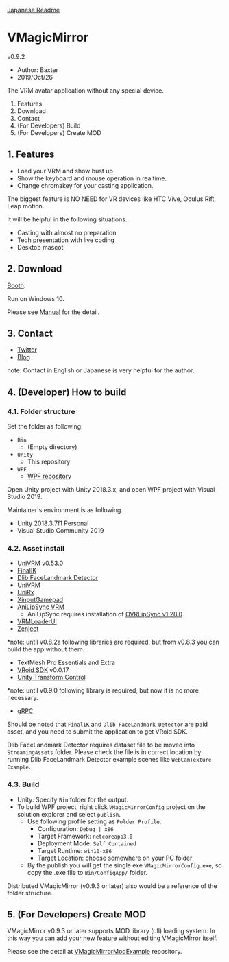 
[Japanese Readme](https://github.com/malaybaku/VMagicMirror/blob/master/README.md)

# VMagicMirror

v0.9.2

* Author: Baxter
* 2019/Oct/26

The VRM avatar application without any special device.

1. Features
2. Download
3. Contact
4. (For Developers) Build
5. (For Developers) Create MOD

## 1. Features

* Load your VRM and show bust up 
* Show the keyboard and mouse operation in realtime.
* Change chromakey for your casting application.

The biggest feature is NO NEED for VR devices like HTC Vive, Oculus Rift, Leap motion.

It will be helpful in the following situations.

* Casting with almost no preparation
* Tech presentation with live coding
* Desktop mascot

## 2. Download

[Booth](https://booth.pm/en/items/1272298).

Run on Windows 10.

Please see [Manual](https://github.com/malaybaku/VMagicMirror/blob/master/doc/manual_en.md) for the detail.

## 3. Contact

* [Twitter](https://twitter.com/baku_dreameater)
* [Blog](https://www.baku-dreameater.net/)

note: Contact in English or Japanese is very helpful for the author.

## 4. (Developer) How to build

### 4.1. Folder structure

Set the folder as following.

+ `Bin`
    + (Empty directory)
+ `Unity`
    + This repository
+ `WPF`
    + [WPF repository](https://github.com/malaybaku/VMAgicMirrorConfig)

Open Unity project with Unity 2018.3.x, and open WPF project with Visual Studio 2019.

Maintainer's environment is as following.

* Unity 2018.3.7f1 Personal
* Visual Studio Community 2019

### 4.2. Asset install

* [UniVRM](https://dwango.github.io/vrm/) v0.53.0
* [FinalIK](https://assetstore.unity.com/packages/tools/animation/final-ik-14290)
* [Dlib FaceLandmark Detector](https://assetstore.unity.com/packages/tools/integration/dlib-facelandmark-detector-64314)
* [UniVRM](https://dwango.github.io/vrm/)
* [UniRx](https://github.com/neuecc/UniRx)
* [XinputGamepad](https://github.com/kaikikazu/XinputGamePad)
* [AniLipSync VRM](https://github.com/sh-akira/AniLipSync-VRM)
    + AniLipSync requires installation of [OVRLipSync v1.28.0](https://developer.oculus.com/downloads/package/oculus-lipsync-unity/1.28.0/).
* [VRMLoaderUI](https://github.com/m2wasabi/VRMLoaderUI)
* [Zenject](https://github.com/svermeulen/Extenject)

*note: until v0.8.2a following libraries are required, but from v0.8.3 you can build the app without them.

* TextMesh Pro Essentials and Extra
* [VRoid SDK](https://vroid.pixiv.help/hc/ja/sections/360002815734-VRoid-SDK-SDK%E9%80%A3%E6%90%BA%E3%82%B5%E3%83%BC%E3%83%93%E3%82%B9%E3%81%AB%E3%81%A4%E3%81%84%E3%81%A6) v0.0.17
* [Unity Transform Control](https://github.com/mattatz/unity-transform-control)

*note: until v0.9.0 following library is required, but now it is no more necessary.

* [gRPC](https://github.com/grpc/grpc)

Should be noted that `FinalIK` and `Dlib FaceLandmark Detector` are paid asset, and you need to submit the application to get VRoid SDK.

Dlib FaceLandmark Detector requires dataset file to be moved into `StreamingAssets` folder. Please check the file is in correct location by running Dlib FaceLandmark Detector example scenes like `WebCamTexture Example`.

### 4.3. Build

* Unity: Specify `Bin` folder for the output.
* To build WPF project, right click `VMagicMirrorConfig` project on the solution explorer and select `publish`.
    - Use following profile setting as `Folder Profile`.
        - Configuration: `Debug | x86`
        - Target Framework: `netcoreapp3.0`
        - Deployment Mode: `Self Contained`
        - Target Runtime: `win10-x86`
        - Target Location: choose somewhere on your PC folder
    - By the publish you will get the single exe `VMagicMirrorConfig.exe`, so copy the .exe file to `Bin/ConfigApp/` folder.

Distributed VMagicMirror (v0.9.3 or later) also would be a reference of the folder structure.

## 5. (For Developers) Create MOD

VMagicMirror v0.9.3 or later supports MOD library (dll) loading system. In this way you can add your new feature without editing VMagicMirror itself.

Please see the detail at [VMagicMirrorModExample](https://github.com/malaybaku/VMagicMirrorModExample) repository.

